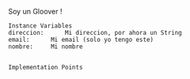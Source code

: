 Soy un Gloover !



    Instance Variables
	direccion:		Mi direccion, por ahora un String
	email:		Mi email (solo yo tengo este)
	nombre:		Mi nombre


    Implementation Points